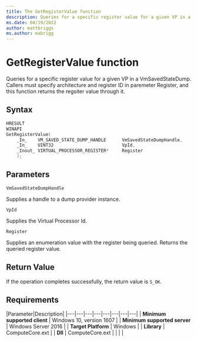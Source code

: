 ```yaml
---
title: The GetRegisterValue function
description: Queries for a specific register value for a given VP in a VmSavedStateDump.
ms.date: 04/19/2022
author: mattbriggs
ms.author: mabrigg
---
```


# GetRegisterValue function

Queries for a specific register value for a given VP in a VmSavedStateDump. Callers must specify architecture and register ID in paremeter Register, and this function returns the regsiter value through it.

## Syntax

```C
HRESULT
WINAPI
GetRegisterValue(
    _In_    VM_SAVED_STATE_DUMP_HANDLE      VmSavedStateDumpHandle,
    _In_    UINT32                          VpId,
    _Inout_ VIRTUAL_PROCESSOR_REGISTER*     Register
    );
```

## Parameters

`VmSavedStateDumpHandle`

Supplies a handle to a dump provider instance.

`VpId`

Supplies the Virtual Processor Id.

`Register`

Supplies an enumeration value with the register being queried. Returns the queried register value.

## Return Value

If the operation completes successfully, the return value is `S_OK`.

## Requirements

|Parameter|Description|
|---|---|---|---|---|---|---|---|
| **Minimum supported client** | Windows 10, version 1607 |
| **Minimum supported server** | Windows Server 2016 |
| **Target Platform** | Windows |
| **Library** | ComputeCore.ext |
| **Dll** | ComputeCore.ext |
|    |    |
